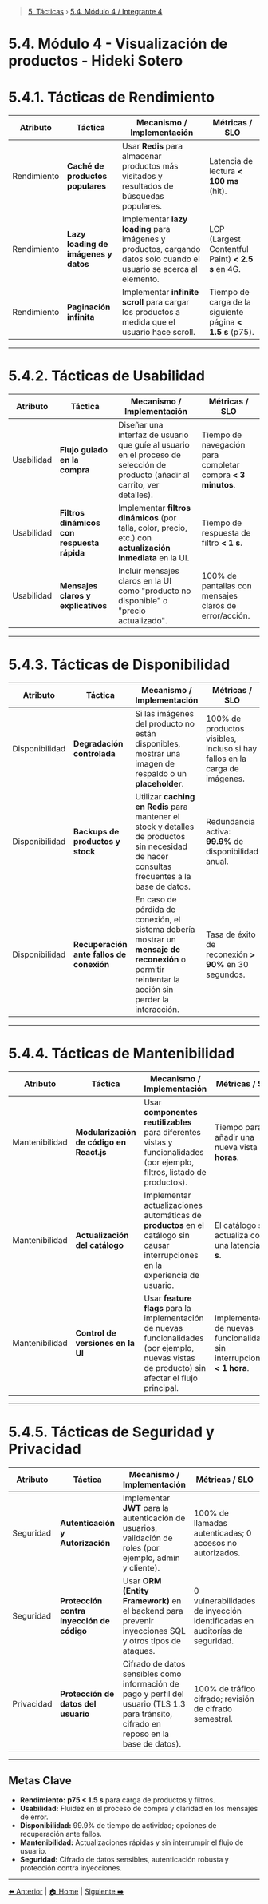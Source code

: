 > [5. Tácticas](../5.md) › [5.4. Módulo 4 / Integrante 4](5.4.md)

# 5.4. Módulo 4 - Visualización de productos - Hideki Sotero

# 5.4.1. Tácticas de Rendimiento

| **Atributo** | **Táctica** | **Mecanismo / Implementación** | **Métricas / SLO** |
|---|---|---|---|
| Rendimiento | **Caché de productos populares** | Usar **Redis** para almacenar productos más visitados y resultados de búsquedas populares. | Latencia de lectura **< 100 ms** (hit). |
| Rendimiento | **Lazy loading de imágenes y datos** | Implementar **lazy loading** para imágenes y productos, cargando datos solo cuando el usuario se acerca al elemento. | LCP (Largest Contentful Paint) **< 2.5 s** en 4G. |
| Rendimiento | **Paginación infinita** | Implementar **infinite scroll** para cargar los productos a medida que el usuario hace scroll. | Tiempo de carga de la siguiente página **< 1.5 s** (p75). |

---

# 5.4.2. Tácticas de Usabilidad

| **Atributo** | **Táctica** | **Mecanismo / Implementación** | **Métricas / SLO** |
|---|---|---|---|
| Usabilidad | **Flujo guiado en la compra** | Diseñar una interfaz de usuario que guíe al usuario en el proceso de selección de producto (añadir al carrito, ver detalles). | Tiempo de navegación para completar compra **< 3 minutos**. |
| Usabilidad | **Filtros dinámicos con respuesta rápida** | Implementar **filtros dinámicos** (por talla, color, precio, etc.) con **actualización inmediata** en la UI. | Tiempo de respuesta de filtro **< 1 s**. |
| Usabilidad | **Mensajes claros y explicativos** | Incluir mensajes claros en la UI como "producto no disponible" o "precio actualizado". | 100% de pantallas con mensajes claros de error/acción. |

---

# 5.4.3. Tácticas de Disponibilidad

| **Atributo** | **Táctica** | **Mecanismo / Implementación** | **Métricas / SLO** |
|---|---|---|---|
| Disponibilidad | **Degradación controlada** | Si las imágenes del producto no están disponibles, mostrar una imagen de respaldo o un **placeholder**. | 100% de productos visibles, incluso si hay fallos en la carga de imágenes. |
| Disponibilidad | **Backups de productos y stock** | Utilizar **caching en Redis** para mantener el stock y detalles de productos sin necesidad de hacer consultas frecuentes a la base de datos. | Redundancia activa: **99.9%** de disponibilidad anual. |
| Disponibilidad | **Recuperación ante fallos de conexión** | En caso de pérdida de conexión, el sistema debería mostrar un **mensaje de reconexión** o permitir reintentar la acción sin perder la interacción. | Tasa de éxito de reconexión **> 90%** en 30 segundos. |

---

# 5.4.4. Tácticas de Mantenibilidad

| **Atributo** | **Táctica** | **Mecanismo / Implementación** | **Métricas / SLO** |
|---|---|---|---|
| Mantenibilidad | **Modularización de código en React.js** | Usar **componentes reutilizables** para diferentes vistas y funcionalidades (por ejemplo, filtros, listado de productos). | Tiempo para añadir una nueva vista **< 2 horas**. |
| Mantenibilidad | **Actualización del catálogo** | Implementar actualizaciones automáticas de **productos** en el catálogo sin causar interrupciones en la experiencia de usuario. | El catálogo se actualiza con una latencia < **3 s**. |
| Mantenibilidad | **Control de versiones en la UI** | Usar **feature flags** para la implementación de nuevas funcionalidades (por ejemplo, nuevas vistas de producto) sin afectar el flujo principal. | Implementación de nuevas funcionalidades sin interrupciones **< 1 hora**. |

---

# 5.4.5. Tácticas de Seguridad y Privacidad

| **Atributo** | **Táctica** | **Mecanismo / Implementación** | **Métricas / SLO** |
|---|---|---|---|
| Seguridad | **Autenticación y Autorización** | Implementar **JWT** para la autenticación de usuarios, validación de roles (por ejemplo, admin y cliente). | 100% de llamadas autenticadas; 0 accesos no autorizados. |
| Seguridad | **Protección contra inyección de código** | Usar **ORM (Entity Framework)** en el backend para prevenir inyecciones SQL y otros tipos de ataques. | 0 vulnerabilidades de inyección identificadas en auditorías de seguridad. |
| Privacidad | **Protección de datos del usuario** | Cifrado de datos sensibles como información de pago y perfil del usuario (TLS 1.3 para tránsito, cifrado en reposo en la base de datos). | 100% de tráfico cifrado; revisión de cifrado semestral. |

---

## Metas Clave

- **Rendimiento:** **p75 < 1.5 s** para carga de productos y filtros.  
- **Usabilidad:** Fluidez en el proceso de compra y claridad en los mensajes de error.  
- **Disponibilidad:** 99.9% de tiempo de actividad; opciones de recuperación ante fallos.  
- **Mantenibilidad:** Actualizaciones rápidas y sin interrumpir el flujo de usuario.  
- **Seguridad:** Cifrado de datos sensibles, autenticación robusta y protección contra inyecciones.

---

[⬅️ Anterior](../5.3/5.3.md) | [🏠 Home](../../README.md) | [Siguiente ➡️](../5.5/5.5.md)